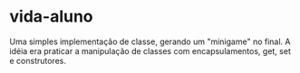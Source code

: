 # vida-aluno
Uma simples implementação de classe, gerando um "minigame" no final. A idéia era praticar a manipulação de classes com encapsulamentos, get, set e construtores.
